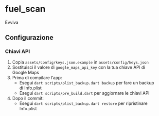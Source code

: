 # fuel_scan

Evviva

## Configurazione

### Chiavi API
1. Copia `assets/config/keys.json.example` in `assets/config/keys.json`
2. Sostituisci il valore di `google_maps_api_key` con la tua chiave API di Google Maps
3. Prima di compilare l'app:
   - Esegui `dart scripts/plist_backup.dart backup` per fare un backup di Info.plist
   - Esegui `dart scripts/pre_build.dart` per aggiornare le chiavi API
4. Dopo il commit:
   - Esegui `dart scripts/plist_backup.dart restore` per ripristinare Info.plist